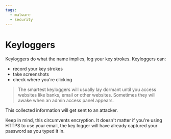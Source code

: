 ```yaml
---
tags:
  - malware
  - security
---
```

# Keyloggers

Keyloggers do what the name implies, log your key strokes. Keyloggers can:

- record your key strokes
- take screenshots
- check where you're clicking

>The smartest keyloggers will usually lay dormant until you access websites like banks, email or other websites. Sometimes they will awake when an admin access panel appears.

This collected information will get sent to an attacker.

Keep in mind, this circumvents encryption. It doesn't matter if you're using HTTPS to use your email, the key logger will have already captured your password as you typed it in.

